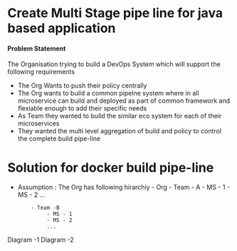 # Create Multi Stage pipe line for java based application 

#### Problem Statement 

The Organisation trying to build a DevOps System which will support the following requirements  
 - The Org Wants to push their policy centrally 
 - The Org wants to build a common pipelne system where in all microservice can build and deployed as part of common framework and flexiable enough to add their specific needs
 - As Team they wanted to build the similar eco system for each of their microservices
 - They wanted the multi level aggregation of build and policy to control the complete build pipe-line
 
# Solution for docker build pipe-line
 - Assumption : 
     The Org has following hirarchiy 
       - Org 
           - Team - A
                - MS - 1 
                - MS - 2 
                ...
                
           - Team -B
                - MS - 1 
                - MS - 2 
                ...
                
Diagram -1 
Diagram -2                 